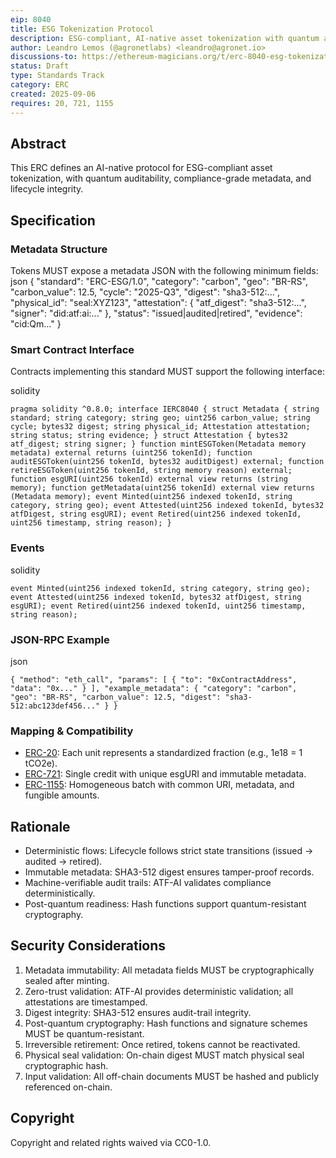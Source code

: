 ```yaml
---
eip: 8040
title: ESG Tokenization Protocol
description: ESG-compliant, AI-native asset tokenization with quantum auditability and lifecycle integrity.
author: Leandro Lemos (@agronetlabs) <leandro@agronet.io>
discussions-to: https://ethereum-magicians.org/t/erc-8040-esg-tokenization-protocol/25846
status: Draft
type: Standards Track
category: ERC
created: 2025-09-06
requires: 20, 721, 1155
---
```


## Abstract

This ERC defines an AI-native protocol for ESG-compliant asset tokenization, with quantum auditability, compliance-grade metadata, and lifecycle integrity.

## Specification

### Metadata Structure

Tokens MUST expose a metadata JSON with the following minimum fields:
json { "standard": "ERC-ESG/1.0", "category": "carbon", "geo": "BR-RS", "carbon_value": 12.5, "cycle": "2025-Q3", "digest": "sha3-512:...", "physical_id": "seal:XYZ123", "attestation": { "atf_digest": "sha3-512:...", "signer": "did:atf:ai:..." }, "status": "issued|audited|retired", "evidence": "cid:Qm..." }

### Smart Contract Interface

Contracts implementing this standard MUST support the following interface:

solidity 
```
pragma solidity ^0.8.0; interface IERC8040 { struct Metadata { string standard; string category; string geo; uint256 carbon_value; string cycle; bytes32 digest; string physical_id; Attestation attestation; string status; string evidence; } struct Attestation { bytes32 atf_digest; string signer; } function mintESGToken(Metadata memory metadata) external returns (uint256 tokenId); function auditESGToken(uint256 tokenId, bytes32 auditDigest) external; function retireESGToken(uint256 tokenId, string memory reason) external; function esgURI(uint256 tokenId) external view returns (string memory); function getMetadata(uint256 tokenId) external view returns (Metadata memory); event Minted(uint256 indexed tokenId, string category, string geo); event Attested(uint256 indexed tokenId, bytes32 atfDigest, string esgURI); event Retired(uint256 indexed tokenId, uint256 timestamp, string reason); }
```

### Events

solidity
```
event Minted(uint256 indexed tokenId, string category, string geo); event Attested(uint256 indexed tokenId, bytes32 atfDigest, string esgURI); event Retired(uint256 indexed tokenId, uint256 timestamp, string reason);
 ```

### JSON-RPC Example

json 
```
{ "method": "eth_call", "params": [ { "to": "0xContractAddress", "data": "0x..." } ], "example_metadata": { "category": "carbon", "geo": "BR-RS", "carbon_value": 12.5, "digest": "sha3-512:abc123def456..." } }
```

### Mapping & Compatibility

- [ERC-20](./eip-20.md): Each unit represents a standardized fraction (e.g., 1e18 = 1 tCO2e).
- [ERC-721](./eip-721.md): Single credit with unique esgURI and immutable metadata.
- [ERC-1155](./eip-1155.md): Homogeneous batch with common URI, metadata, and fungible amounts.

## Rationale

- Deterministic flows: Lifecycle follows strict state transitions (issued → audited → retired).
- Immutable metadata: SHA3-512 digest ensures tamper-proof records.
- Machine-verifiable audit trails: ATF-AI validates compliance deterministically.
- Post-quantum readiness: Hash functions support quantum-resistant cryptography.

## Security Considerations

1. Metadata immutability: All metadata fields MUST be cryptographically sealed after minting.
2. Zero-trust validation: ATF-AI provides deterministic validation; all attestations are timestamped.
3. Digest integrity: SHA3-512 ensures audit-trail integrity.
4. Post-quantum cryptography: Hash functions and signature schemes MUST be quantum-resistant.
5. Irreversible retirement: Once retired, tokens cannot be reactivated.
6. Physical seal validation: On-chain digest MUST match physical seal cryptographic hash.
7. Input validation: All off-chain documents MUST be hashed and publicly referenced on-chain.

## Copyright

Copyright and related rights waived via CC0-1.0.

